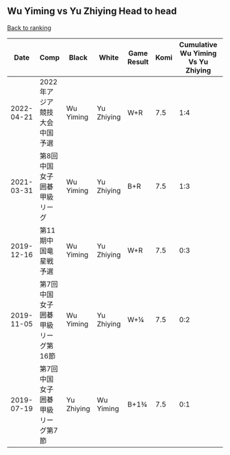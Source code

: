 ## Wu Yiming vs Yu Zhiying Head to head

[Back to ranking](../../index.md)




| **Date** | **Comp** | **Black** | **White** | **Game Result** | **Komi** | **Cumulative Wu Yiming Vs Yu Zhiying** | **Wu Yiming Streak** | **Yu Zhiying Streak** | 
| --- | --- | --- | --- | --- | --- | --- | --- | --- |
| 2022-04-21 | 2022年アジア競技大会中国予選 | Wu Yiming | Yu Zhiying | W+R | 7.5 | 1:4 | 0 | 1 | 
| 2021-03-31 | 第8回中国女子囲碁甲級リーグ | Wu Yiming | Yu Zhiying | B+R | 7.5 | 1:3 | 1 | 0 | 
| 2019-12-16 | 第11期中国竜星戦予選 | Wu Yiming | Yu Zhiying | W+R | 7.5 | 0:3 | 0 | 3 | 
| 2019-11-05 | 第7回中国女子囲碁甲級リーグ第16節 | Wu Yiming | Yu Zhiying | W+¼ | 7.5 | 0:2 | 0 | 2 | 
| 2019-07-19 | 第7回中国女子囲碁甲級リーグ第7節 | Yu Zhiying | Wu Yiming | B+1¾ | 7.5 | 0:1 | 0 | 1 |




